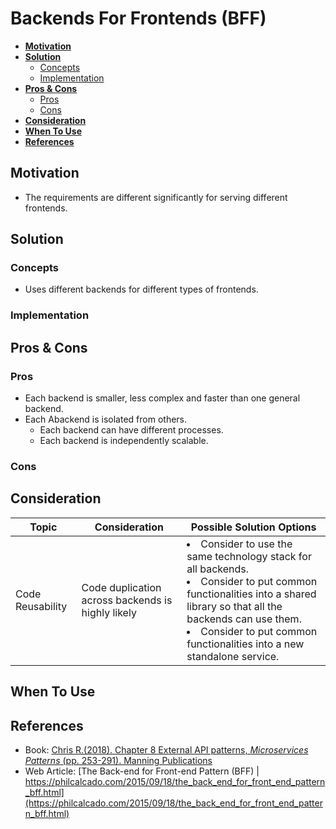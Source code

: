 # Backends For Frontends (BFF)

- [**Motivation**](#motivation)
- [**Solution**](#solution)
   - [Concepts](#concepts)
   - [Implementation](#implementation)
- [**Pros & Cons**](#pros--cons)
   - [Pros](#pros)
   - [Cons](#cons)
- [**Consideration**](#consideration)
- [**When To Use**](#when-to-use)
- [**References**](#references)

## Motivation
- The requirements are different significantly for serving different frontends.

## Solution
### Concepts
- Uses different backends for different types of frontends.

### Implementation

## Pros & Cons
### Pros
- Each backend is smaller, less complex and faster than one general backend.
- Each Abackend is isolated from others.
   - Each backend can have different processes.
   - Each backend is independently scalable.

### Cons

## Consideration
| Topic | Consideration | Possible Solution Options |
|----|-----|-----|
| Code Reusability | Code duplication across backends is highly likely | <li>Consider to use the same technology stack for all backends. <li>Consider to put common functionalities into a shared library so that all the backends can use them.<li>Consider to put common functionalities into a new standalone service. |

## When To Use
## References
- Book: [Chris R.(2018). Chapter 8 External API patterns, *Microservices Patterns* (pp. 253-291). Manning Publications](https://www.manning.com/books/microservices-patterns)
- Web Article: [The Back-end for Front-end Pattern (BFF) | https://philcalcado.com/2015/09/18/the_back_end_for_front_end_pattern_bff.html](https://philcalcado.com/2015/09/18/the_back_end_for_front_end_pattern_bff.html)
